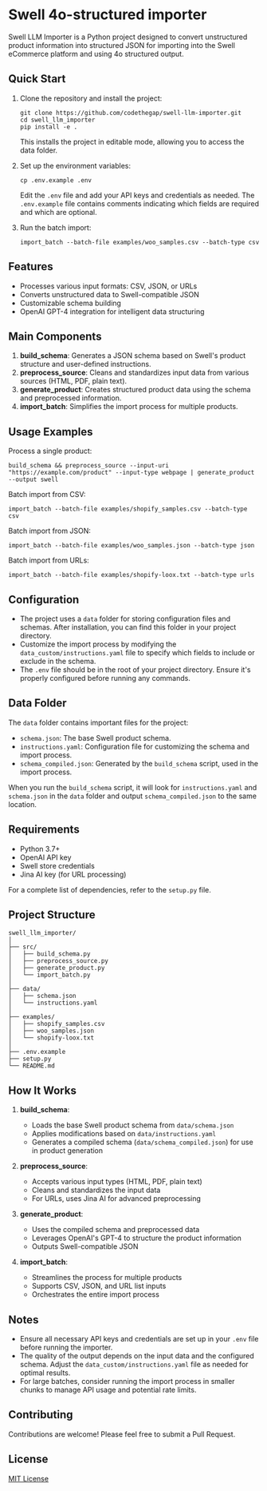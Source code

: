 # Swell 4o-structured importer

Swell LLM Importer is a Python project designed to convert unstructured product information into structured JSON for importing into the Swell eCommerce platform and using 4o structured output.

## Quick Start

1. Clone the repository and install the project:
   ```
   git clone https://github.com/codethegap/swell-llm-importer.git
   cd swell_llm_importer
   pip install -e .
   ```
   This installs the project in editable mode, allowing you to access the data folder.

2. Set up the environment variables:
   ```
   cp .env.example .env
   ```
   Edit the `.env` file and add your API keys and credentials as needed. The `.env.example` file contains comments indicating which fields are required and which are optional.

3. Run the batch import:
   ```
   import_batch --batch-file examples/woo_samples.csv --batch-type csv
   ```

## Features

- Processes various input formats: CSV, JSON, or URLs
- Converts unstructured data to Swell-compatible JSON
- Customizable schema building
- OpenAI GPT-4 integration for intelligent data structuring

## Main Components

1. **build_schema**: Generates a JSON schema based on Swell's product structure and user-defined instructions.
2. **preprocess_source**: Cleans and standardizes input data from various sources (HTML, PDF, plain text).
3. **generate_product**: Creates structured product data using the schema and preprocessed information.
4. **import_batch**: Simplifies the import process for multiple products.

## Usage Examples

Process a single product:
```
build_schema && preprocess_source --input-uri "https://example.com/product" --input-type webpage | generate_product --output swell
```

Batch import from CSV:
```
import_batch --batch-file examples/shopify_samples.csv --batch-type csv
```

Batch import from JSON:
```
import_batch --batch-file examples/woo_samples.json --batch-type json
```

Batch import from URLs:
```
import_batch --batch-file examples/shopify-loox.txt --batch-type urls
```

## Configuration

- The project uses a `data` folder for storing configuration files and schemas. After installation, you can find this folder in your project directory.
- Customize the import process by modifying the `data_custom/instructions.yaml` file to specify which fields to include or exclude in the schema.
- The `.env` file should be in the root of your project directory. Ensure it's properly configured before running any commands.

## Data Folder

The `data` folder contains important files for the project:

- `schema.json`: The base Swell product schema.
- `instructions.yaml`: Configuration file for customizing the schema and import process.
- `schema_compiled.json`: Generated by the `build_schema` script, used in the import process.

When you run the `build_schema` script, it will look for `instructions.yaml` and `schema.json` in the `data` folder and output `schema_compiled.json` to the same location.

## Requirements

- Python 3.7+
- OpenAI API key
- Swell store credentials
- Jina AI key (for URL processing)

For a complete list of dependencies, refer to the `setup.py` file.

## Project Structure

```
swell_llm_importer/
│
├── src/
│   ├── build_schema.py
│   ├── preprocess_source.py
│   ├── generate_product.py
│   └── import_batch.py
│
├── data/
│   ├── schema.json
│   └── instructions.yaml
│
├── examples/
│   ├── shopify_samples.csv
│   ├── woo_samples.json
│   └── shopify-loox.txt
│
├── .env.example
├── setup.py
└── README.md
```

## How It Works

1. **build_schema**: 
   - Loads the base Swell product schema from `data/schema.json`
   - Applies modifications based on `data/instructions.yaml`
   - Generates a compiled schema (`data/schema_compiled.json`) for use in product generation

2. **preprocess_source**:
   - Accepts various input types (HTML, PDF, plain text)
   - Cleans and standardizes the input data
   - For URLs, uses Jina AI for advanced preprocessing

3. **generate_product**:
   - Uses the compiled schema and preprocessed data
   - Leverages OpenAI's GPT-4 to structure the product information
   - Outputs Swell-compatible JSON

4. **import_batch**:
   - Streamlines the process for multiple products
   - Supports CSV, JSON, and URL list inputs
   - Orchestrates the entire import process

## Notes

- Ensure all necessary API keys and credentials are set up in your `.env` file before running the importer.
- The quality of the output depends on the input data and the configured schema. Adjust the `data_custom/instructions.yaml` file as needed for optimal results.
- For large batches, consider running the import process in smaller chunks to manage API usage and potential rate limits.

## Contributing

Contributions are welcome! Please feel free to submit a Pull Request.

## License

[MIT License](LICENSE)